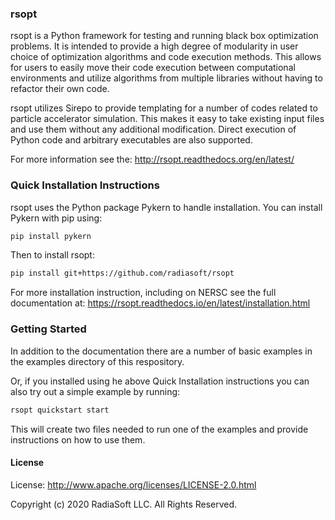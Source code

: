 ### rsopt

rsopt is a Python framework for testing and running black box optimization problems. It is intended to provide a 
high degree of modularity in user choice of optimization algorithms and code execution methods. 
This allows for users to easily move their code execution between computational 
environments and utilize algorithms from multiple libraries without having to refactor their own code.

rsopt utilizes Sirepo to provide templating for a number of codes related to particle accelerator simulation. 
This makes it easy to take existing input files and use them without any additional modification. 
Direct execution of Python code and arbitrary executables are also supported. 

For more information see the: http://rsopt.readthedocs.org/en/latest/

### Quick Installation Instructions

rsopt uses the Python package Pykern to handle installation. You can install Pykern with pip using:
```bash
pip install pykern
```
Then to install rsopt:
```bash
pip install git+https://github.com/radiasoft/rsopt
```

For more installation instruction, including on NERSC see the full documentation at:
https://rsopt.readthedocs.io/en/latest/installation.html

### Getting Started
In addition to the documentation there are a number of basic examples in the examples directory of this respository.

Or, if you installed using he above Quick Installation instructions you can also try out a simple
example by running:
```bash
rsopt quickstart start
```

This will create two files needed to run one of the examples and provide instructions on how to use them.


#### License

License: http://www.apache.org/licenses/LICENSE-2.0.html

Copyright (c) 2020 RadiaSoft LLC.  All Rights Reserved.

